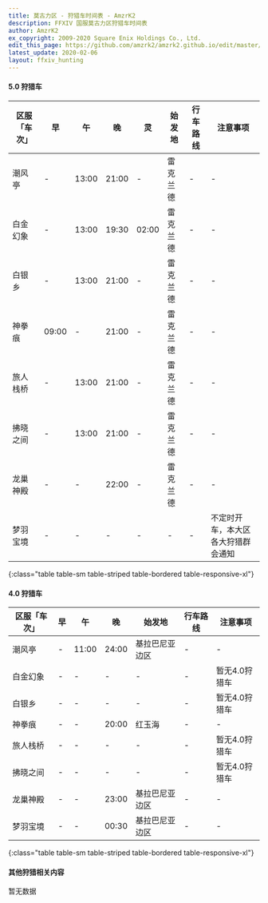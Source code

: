 ```yaml
---
title: 莫古力区 - 狩猎车时间表 - AmzrK2
description: FFXIV 国服莫古力区狩猎车时间表
author: AmzrK2
ex_copyright: 2009-2020 Square Enix Holdings Co., Ltd.
edit_this_page: https://github.com/amzrk2/amzrk2.github.io/edit/master/ffxiv/moogle.md
latest_update: 2020-02-06
layout: ffxiv_hunting
---
```


#### 5.0 狩猎车

| 区服「车次」 | 早    | 午    | 晚    | 灵    | 始发地   | 行车路线 | 注意事项                           |
|--------------|-------|-------|-------|-------|----------|----------|------------------------------------|
| 潮风亭       | -     | 13:00 | 21:00 | -     | 雷克兰德 | -        | -                                  |
| 白金幻象     | -     | 13:00 | 19:30 | 02:00 | 雷克兰德 | -        | -                                  |
| 白银乡       | -     | 13:00 | 21:00 | -     | 雷克兰德 | -        | -                                  |
| 神拳痕       | 09:00 | -     | 21:00 | -     | 雷克兰德 | -        | -                                  |
| 旅人栈桥     | -     | 13:00 | 21:00 | -     | 雷克兰德 | -        | -                                  |
| 拂晓之间     | -     | 13:00 | 21:00 | -     | 雷克兰德 | -        | -                                  |
| 龙巢神殿     | -     | -     | 22:00 | -     | 雷克兰德 | -        | -                                  |
| 梦羽宝境     | -     | -     | -     | -     | -        | -        | 不定时开车，本大区各大狩猎群会通知 |
{:class="table table-sm table-striped table-bordered table-responsive-xl"}

#### 4.0 狩猎车

| 区服「车次」 | 早 | 午    | 晚    | 始发地         | 行车路线 | 注意事项      |
|--------------|----|-------|-------|----------------|----------|---------------|
| 潮风亭       | -  | 11:00 | 24:00 | 基拉巴尼亚边区 | -        | -             |
| 白金幻象     | -  | -     | -     | -              | -        | 暂无4.0狩猎车 |
| 白银乡       | -  | -     | -     | -              | -        | 暂无4.0狩猎车 |
| 神拳痕       | -  | -     | 20:00 | 红玉海         | -        | -             |
| 旅人栈桥     | -  | -     | -     | -              | -        | 暂无4.0狩猎车 |
| 拂晓之间     | -  | -     | -     | -              | -        | 暂无4.0狩猎车 |
| 龙巢神殿     | -  | -     | 23:00 | 基拉巴尼亚边区 | -        | -             |
| 梦羽宝境     | -  | -     | 00:30 | 基拉巴尼亚边区 | -        | -             |
{:class="table table-sm table-striped table-bordered table-responsive-xl"}

#### 其他狩猎相关内容

暂无数据